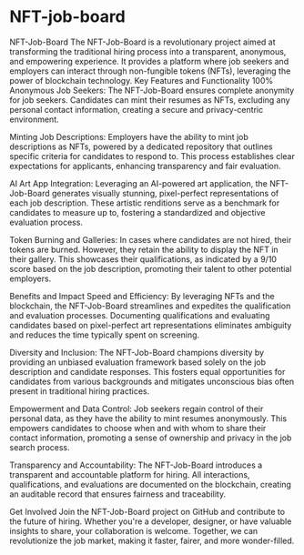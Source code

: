 # NFT-job-board
NFT-Job-Board The NFT-Job-Board is a revolutionary project aimed at transforming the traditional hiring process into a transparent, anonymous, and empowering experience. It provides a platform where job seekers and employers can interact through non-fungible tokens (NFTs), leveraging the power of blockchain technology.
Key Features and Functionality
100% Anonymous Job Seekers: The NFT-Job-Board ensures complete anonymity for job seekers. Candidates can mint their resumes as NFTs, excluding any personal contact information, creating a secure and privacy-centric environment.

Minting Job Descriptions: Employers have the ability to mint job descriptions as NFTs, powered by a dedicated repository that outlines specific criteria for candidates to respond to. This process establishes clear expectations for applicants, enhancing transparency and fair evaluation.

AI Art App Integration: Leveraging an AI-powered art application, the NFT-Job-Board generates visually stunning, pixel-perfect representations of each job description. These artistic renditions serve as a benchmark for candidates to measure up to, fostering a standardized and objective evaluation process.

Token Burning and Galleries: In cases where candidates are not hired, their tokens are burned. However, they retain the ability to display the NFT in their gallery. This showcases their qualifications, as indicated by a 9/10 score based on the job description, promoting their talent to other potential employers.

Benefits and Impact
Speed and Efficiency: By leveraging NFTs and the blockchain, the NFT-Job-Board streamlines and expedites the qualification and evaluation processes. Documenting qualifications and evaluating candidates based on pixel-perfect art representations eliminates ambiguity and reduces the time typically spent on screening.

Diversity and Inclusion: The NFT-Job-Board champions diversity by providing an unbiased evaluation framework based solely on the job description and candidate responses. This fosters equal opportunities for candidates from various backgrounds and mitigates unconscious bias often present in traditional hiring practices.

Empowerment and Data Control: Job seekers regain control of their personal data, as they have the ability to mint resumes anonymously. This empowers candidates to choose when and with whom to share their contact information, promoting a sense of ownership and privacy in the job search process.

Transparency and Accountability: The NFT-Job-Board introduces a transparent and accountable platform for hiring. All interactions, qualifications, and evaluations are documented on the blockchain, creating an auditable record that ensures fairness and traceability.

Get Involved
Join the NFT-Job-Board project on GitHub and contribute to the future of hiring. Whether you're a developer, designer, or have valuable insights to share, your collaboration is welcome. Together, we can revolutionize the job market, making it faster, fairer, and more wonder-filled.        
